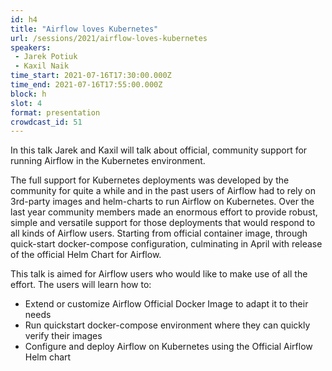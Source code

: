 ```yaml
---
id: h4
title: "Airflow loves Kubernetes"
url: /sessions/2021/airflow-loves-kubernetes
speakers:
 - Jarek Potiuk
 - Kaxil Naik
time_start: 2021-07-16T17:30:00.000Z
time_end: 2021-07-16T17:55:00.000Z
block: h
slot: 4
format: presentation
crowdcast_id: 51
---
```


In this talk Jarek and Kaxil will talk about official, community support for running Airflow in the Kubernetes environment.

The full support for Kubernetes deployments was developed by the community for quite a while and in the past users of Airflow had to rely on 3rd-party images and helm-charts to run Airflow on Kubernetes. Over the last year community members made an enormous effort to provide robust, simple and versatile support for those deployments that would respond to all kinds of Airflow users. Starting from official container image, through quick-start docker-compose configuration, culminating in April with release of the official Helm Chart for Airflow.

This talk is aimed for Airflow users who would like to make use of all the effort. The users will learn how to:
* Extend or customize Airflow Official Docker Image to adapt it to their needs
* Run quickstart docker-compose environment where they can quickly verify their images
* Configure and deploy Airflow on Kubernetes using the Official Airflow Helm chart
